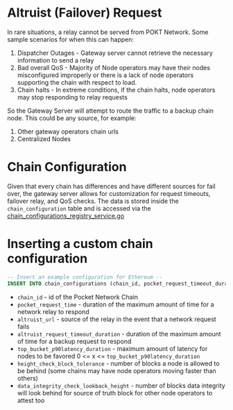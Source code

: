 # Altruist (Failover) Request
In rare situations, a relay cannot be served from POKT Network. Some sample scenarios for when this can happen:
1. Dispatcher Outages - Gateway server cannot retrieve the necessary information to send a relay
2. Bad overall QoS - Majority of Node operators may have their nodes misconfigured improperly or there is a lack of node operators supporting the chain with respect to load.
3. Chain halts - In extreme conditions, if the chain halts, node operators may stop responding to relay requests

So the Gateway Server will attempt to route the traffic to a backup chain node. This could be any source, for example:
1. Other gateway operators chain urls
2. Centralized Nodes

# Chain Configuration
Given that every chain has differences and have different sources for fail over, the gateway server allows for customization for request timeouts, failover relay, and QoS checks.
The data is stored inside the `chain_configuration` table and is accessed via the [chain_configurations_registry_service.go](..%2Finternal%2Fchain_configurations_registry%2Fchain_configurations_registry_service.go)
# Inserting a custom chain configuration
```sql
-- Insert an example configuration for Ethereum --
INSERT INTO chain_configurations (chain_id, pocket_request_timeout_duration, altruist_url, altruist_request_timeout_duration, top_bucket_p90latency_duration, height_check_block_tolerance, data_integrity_check_lookback_height) VALUES ('0000', '15s', 'example.com', '30s', '150ms', 100, 25);
```

- `chain_id` - id of the Pocket Network Chain
- `pocket_request_time` - duration of the maximum amount of time for a network relay to respond
- `altruist_url` -  source of the relay in the event that a network request fails
- `altruist_request_timeout_duration` - duration of the maximum amount of time for a backup request to respond
- `top_bucket_p90latency_duration` -  maximum amount of latency for nodes to be favored 0 <= x <= `top_bucket_p90latency_duration`
- `height_check_block_tolerance` - number of blocks a node is allowed to be behind (some chains may have node operators moving faster than others)
- `data_integrity_check_lookback_height` - number of blocks data integrity will look behind for source of truth block for other node operators to attest too
